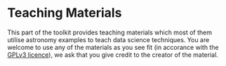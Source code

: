 Teaching Materials
===================

This part of the toolkit provides teaching materials which most of them utilise astronomy examples to teach data science techniques. You are welcome to use any of the materials as you see fit (in accorance with the <a href="https://www.gnu.org/copyleft/gpl.html" target="_blank">GPLv3 licence</a>), we ask that you give credit to the creator of the material.
